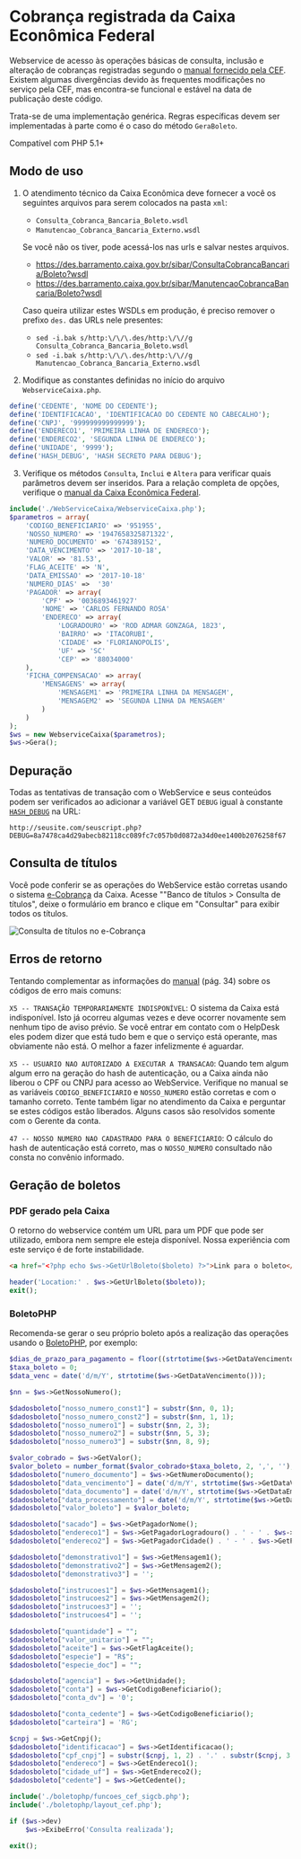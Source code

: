 # Cobrança registrada da Caixa Econômica Federal

Webservice de acesso às operações básicas de consulta, inclusão e alteração
de cobranças registradas segundo o [manual fornecido pela CEF](doc/MO38239.pdf).
Existem algumas divergências devido às frequentes modificações no serviço pela
CEF, mas encontra-se funcional e estável na data de publicação deste código.

Trata-se de uma implementação genérica. Regras específicas devem
ser implementadas à parte como é o caso do método `GeraBoleto`.

Compatível com PHP 5.1+

## Modo de uso

1. O atendimento técnico da Caixa Econômica deve fornecer a você os seguintes
   arquivos para serem colocados na pasta `xml`:

    * `Consulta_Cobranca_Bancaria_Boleto.wsdl`
    * `Manutencao_Cobranca_Bancaria_Externo.wsdl`

   Se você não os tiver, pode acessá-los nas urls e salvar nestes arquivos.
   
    * https://des.barramento.caixa.gov.br/sibar/ConsultaCobrancaBancaria/Boleto?wsdl
    * https://des.barramento.caixa.gov.br/sibar/ManutencaoCobrancaBancaria/Boleto?wsdl
   
   Caso queira utilizar estes WSDLs em produção, é preciso remover o prefixo `des.`
   das URLs nele presentes:
   
   * `sed -i.bak s/http:\/\/\.des/http:\/\//g Consulta_Cobranca_Bancaria_Boleto.wsdl`
   * `sed -i.bak s/http:\/\/\.des/http:\/\//g Manutencao_Cobranca_Bancaria_Externo.wsdl`

2. Modifique as constantes definidas no início do arquivo
   `WebserviceCaixa.php`.
   
```php
define('CEDENTE', 'NOME DO CEDENTE');
define('IDENTIFICACAO', 'IDENTIFICACAO DO CEDENTE NO CABECALHO');
define('CNPJ', '999999999999999');
define('ENDERECO1', 'PRIMEIRA LINHA DE ENDERECO');
define('ENDERECO2', 'SEGUNDA LINHA DE ENDERECO');
define('UNIDADE', '9999');
define('HASH_DEBUG', 'HASH SECRETO PARA DEBUG');
```

3. Verifique os métodos `Consulta`, `Inclui` e `Altera` para verificar quais
   parâmetros devem ser inseridos. Para a relação completa de opções, verifique
   o [manual da Caixa Econômica Federal](doc/MO38239.pdf).

```php
include('./WebServiceCaixa/WebserviceCaixa.php');
$parametros = array(
    'CODIGO_BENEFICIARIO' => '951955',
    'NOSSO_NUMERO' => '1947658325871322',
    'NUMERO_DOCUMENTO' => '674389152',
    'DATA_VENCIMENTO' => '2017-10-18',
    'VALOR' => '81.53',
    'FLAG_ACEITE' => 'N',
    'DATA_EMISSAO' => '2017-10-18'
    'NUMERO_DIAS' =>  '30'
    'PAGADOR' => array(
        'CPF' => '0036893461927'
        'NOME' => 'CARLOS FERNANDO ROSA'
        'ENDERECO' => array(
            'LOGRADOURO' => 'ROD ADMAR GONZAGA, 1823',
            'BAIRRO' => 'ITACORUBI',
            'CIDADE' => 'FLORIANOPOLIS',
            'UF' => 'SC'
            'CEP' => '88034000'
    ),
    'FICHA_COMPENSACAO' => array(
        'MENSAGENS' => array(
            'MENSAGEM1' => 'PRIMEIRA LINHA DA MENSAGEM',
            'MENSAGEM2' => 'SEGUNDA LINHA DA MENSAGEM'
        )
    )
);
$ws = new WebserviceCaixa($parametros);
$ws->Gera();
```

## Depuração

Todas as tentativas de transação com o WebService e seus conteúdos podem
ser verificados ao adicionar a variável GET `DEBUG` igual à constante
[`HASH_DEBUG`](https://github.com/vmassuchetto/WebserviceCaixa/blob/a8c2335725d91e004b2f210dd15249770b4f0bd4/WebserviceCaixa.php#L33) na URL:

    http://seusite.com/seuscript.php?DEBUG=8a7478ca4d29abecb82118cc089fc7c057b0d0872a34d0ee1400b2076258f67

## Consulta de títulos

Você pode conferir se as operações do WebService estão corretas usando
o sistema [e-Cobrança](doc/ecobranca-consulta-titulos.png) da Caixa.
Acesse ""Banco de títulos > Consulta de títulos", deixe o formulário em
branco e clique em "Consultar" para exibir todos os títulos.

![Consulta de títulos no e-Cobrança](doc/ecobranca-consulta-titulos.png)

## Erros de retorno

Tentando complementar as informações do [manual](doc/MO38239.pdf) (pág. 34)
sobre os códigos de erro mais comuns:

`X5 -- TRANSAÇÃO TEMPORARIAMENTE INDISPONÍVEL`: O sistema da Caixa está
indisponível. Isto já ocorreu algumas vezes e deve ocorrer novamente sem
nenhum tipo de aviso prévio. Se você entrar em contato com o HelpDesk eles
podem dizer que está tudo bem e que o serviço está operante, mas
obviamente não está. O melhor a fazer infelizmente é aguardar.

`X5 -- USUARIO NAO AUTORIZADO A EXECUTAR A TRANSACAO`: Quando tem algum
algum erro na geração do hash de autenticação, ou a Caixa ainda não liberou
o CPF ou CNPJ para acesso ao WebService. Verifique no manual se as variáveis
`CODIGO_BENEFICIARIO` e `NOSSO_NUMERO` estão corretas e com o tamanho
correto. Tente também ligar no atendimento da Caixa e perguntar se estes
códigos estão liberados. Alguns casos são resolvidos somente com o Gerente
da conta.

`47 -- NOSSO NUMERO NAO CADASTRADO PARA O BENEFICIARIO`: O cálculo do hash
de autenticação está correto, mas o `NOSSO_NUMERO` consultado não consta no
convênio informado.

## Geração de boletos

### PDF gerado pela Caixa

O retorno do webservice contém um URL para um PDF que pode ser utilizado,
embora nem sempre ele esteja disponível. Nossa experiência com este
serviço é de forte instabilidade.

```html
<a href="<?php echo $ws->GetUrlBoleto($boleto) ?>">Link para o boleto</a>
```

```php
header('Location:' . $ws->GetUrlBoleto($boleto));
exit();
```

### BoletoPHP

Recomenda-se gerar o seu próprio boleto após a realização das operações usando
o [BoletoPHP](https://github.com/CobreGratis/boletophp), por exemplo:

```php
$dias_de_prazo_para_pagamento = floor((strtotime($ws->GetDataVencimento()) - time()) / 60 * 60 * 24);
$taxa_boleto = 0;
$data_venc = date('d/m/Y', strtotime($ws->GetDataVencimento()));

$nn = $ws->GetNossoNumero();

$dadosboleto["nosso_numero_const1"] = substr($nn, 0, 1);
$dadosboleto["nosso_numero_const2"] = substr($nn, 1, 1);
$dadosboleto["nosso_numero1"] = substr($nn, 2, 3);
$dadosboleto["nosso_numero2"] = substr($nn, 5, 3);
$dadosboleto["nosso_numero3"] = substr($nn, 8, 9);

$valor_cobrado = $ws->GetValor();
$valor_boleto = number_format($valor_cobrado+$taxa_boleto, 2, ',', '');
$dadosboleto["numero_documento"] = $ws->GetNumeroDocumento();
$dadosboleto["data_vencimento"] = date('d/m/Y', strtotime($ws->GetDataVencimento()));
$dadosboleto["data_documento"] = date('d/m/Y', strtotime($ws->GetDataEmissao()));
$dadosboleto["data_processamento"] = date('d/m/Y', strtotime($ws->GetDataEmissao()));
$dadosboleto["valor_boleto"] = $valor_boleto;

$dadosboleto["sacado"] = $ws->GetPagadorNome();
$dadosboleto["endereco1"] = $ws->GetPagadorLogradouro() . ' - ' . $ws->GetPagadorBairro();
$dadosboleto["endereco2"] = $ws->GetPagadorCidade() . ' - ' . $ws->GetPagadorUf() . ' CEP: ' . $ws->GetPagadorCep();

$dadosboleto["demonstrativo1"] = $ws->GetMensagem1();
$dadosboleto["demonstrativo2"] = $ws->GetMensagem2();
$dadosboleto["demonstrativo3"] = '';

$dadosboleto["instrucoes1"] = $ws->GetMensagem1();
$dadosboleto["instrucoes2"] = $ws->GetMensagem2();
$dadosboleto["instrucoes3"] = '';
$dadosboleto["instrucoes4"] = '';

$dadosboleto["quantidade"] = "";
$dadosboleto["valor_unitario"] = "";
$dadosboleto["aceite"] = $ws->GetFlagAceite();
$dadosboleto["especie"] = "R$";
$dadosboleto["especie_doc"] = "";

$dadosboleto["agencia"] = $ws->GetUnidade();
$dadosboleto["conta"] = $ws->GetCodigoBeneficiario();
$dadosboleto["conta_dv"] = '0';

$dadosboleto["conta_cedente"] = $ws->GetCodigoBeneficiario();
$dadosboleto["carteira"] = 'RG';

$cnpj = $ws->GetCnpj();
$dadosboleto["identificacao"] = $ws->GetIdentificacao();
$dadosboleto["cpf_cnpj"] = substr($cnpj, 1, 2) . '.' . substr($cnpj, 3, 3) . '.' . substr($cnpj, 6, 3) . '/' . substr($cnpj, 9, 4) . '-' . substr($cnpj, 13, 2);
$dadosboleto["endereco"] = $ws->GetEndereco1();
$dadosboleto["cidade_uf"] = $ws->GetEndereco2();
$dadosboleto["cedente"] = $ws->GetCedente();

include('./boletophp/funcoes_cef_sigcb.php');
include('./boletophp/layout_cef.php');

if ($ws->dev)
    $ws->ExibeErro('Consulta realizada');

exit();
```
